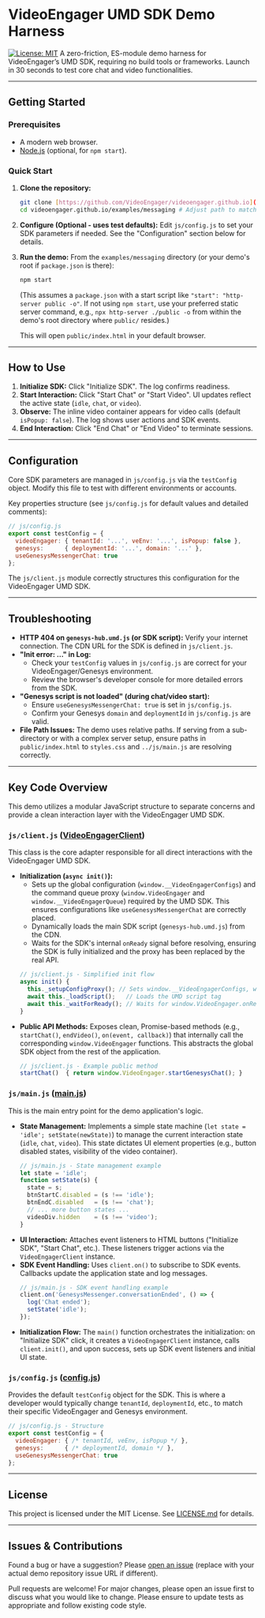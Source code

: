 # VideoEngager UMD SDK Demo Harness

[![License: MIT](https://img.shields.io/badge/License-MIT-yellow.svg)](LICENSE.md)
A zero-friction, ES-module demo harness for VideoEngager’s UMD SDK, requiring no build tools or frameworks. Launch in 30 seconds to test core chat and video functionalities.

---

## Getting Started

### Prerequisites

* A modern web browser.
* [Node.js](https://nodejs.org/) (optional, for `npm start`).

### Quick Start

1.  **Clone the repository:**
    ```bash
    git clone [https://github.com/VideoEngager/videoengager.github.io](https://github.com/VideoEngager/videoengager.github.io) # Or your specific demo repo URL
    cd videoengager.github.io/examples/messaging # Adjust path to match your repository structure
    ```

2.  **Configure (Optional - uses test defaults):**
    Edit `js/config.js` to set your SDK parameters if needed. See the "Configuration" section below for details.

3.  **Run the demo:**
    From the `examples/messaging` directory (or your demo's root if `package.json` is there):
    ```bash
    npm start
    ```
    (This assumes a `package.json` with a start script like `"start": "http-server public -o"`. If not using `npm start`, use your preferred static server command, e.g., `npx http-server ./public -o` from within the demo's root directory where `public/` resides.)

    This will open `public/index.html` in your default browser.

---

## How to Use

1.  **Initialize SDK:** Click "Initialize SDK". The log confirms readiness.
2.  **Start Interaction:** Click "Start Chat" or "Start Video". UI updates reflect the active state (`idle`, `chat`, or `video`).
3.  **Observe:** The inline video container appears for video calls (default `isPopup: false`). The log shows user actions and SDK events.
4.  **End Interaction:** Click "End Chat" or "End Video" to terminate sessions.

---

## Configuration

Core SDK parameters are managed in `js/config.js` via the `testConfig` object. Modify this file to test with different environments or accounts.

Key properties structure (see `js/config.js` for default values and detailed comments):
```javascript
// js/config.js
export const testConfig = {
  videoEngager: { tenantId: '...', veEnv: '...', isPopup: false },
  genesys:      { deploymentId: '...', domain: '...' },
  useGenesysMessengerChat: true
};
```

The `js/client.js` module correctly structures this configuration for the VideoEngager UMD SDK.

-----

## Troubleshooting

  * **HTTP 404 on `genesys-hub.umd.js` (or SDK script):** Verify your internet connection. The CDN URL for the SDK is defined in `js/client.js`.
  * **"Init error: …" in Log:**
      * Check your `testConfig` values in `js/config.js` are correct for your VideoEngager/Genesys environment.
      * Review the browser's developer console for more detailed errors from the SDK.
  * **"Genesys script is not loaded" (during chat/video start):**
      * Ensure `useGenesysMessengerChat: true` is set in `js/config.js`.
      * Confirm your Genesys `domain` and `deploymentId` in `js/config.js` are valid.
  * **File Path Issues:** The demo uses relative paths. If serving from a sub-directory or with a complex server setup, ensure paths in `public/index.html` to `styles.css` and `../js/main.js` are resolving correctly.

-----

## Key Code Overview

This demo utilizes a modular JavaScript structure to separate concerns and provide a clean interaction layer with the VideoEngager UMD SDK.

### `js/client.js` ([VideoEngagerClient](js/client.js))

This class is the core adapter responsible for all direct interactions with the VideoEngager UMD SDK.

  * **Initialization (`async init()`):**
      * Sets up the global configuration (`window.__VideoEngagerConfigs`) and the command queue proxy (`window.VideoEngager` and `window.__VideoEngagerQueue`) required by the UMD SDK. This ensures configurations like `useGenesysMessengerChat` are correctly placed.
      * Dynamically loads the main SDK script (`genesys-hub.umd.js`) from the CDN.
      * Waits for the SDK's internal `onReady` signal before resolving, ensuring the SDK is fully initialized and the proxy has been replaced by the real API.
    <!-- end list -->
    ```javascript
    // js/client.js - Simplified init flow
    async init() {
      this._setupConfigProxy(); // Sets window.__VideoEngagerConfigs, window.VideoEngager proxy
      await this._loadScript();   // Loads the UMD script tag
      await this._waitForReady(); // Waits for window.VideoEngager.onReady() callback
    }
    ```
  * **Public API Methods:** Exposes clean, Promise-based methods (e.g., `startChat()`, `endVideo()`, `on(event, callback)`) that internally call the corresponding `window.VideoEngager` functions. This abstracts the global SDK object from the rest of the application.
    ```javascript
    // js/client.js - Example public method
    startChat()  { return window.VideoEngager.startGenesysChat(); }
    ```

### `js/main.js` ([main.js](js/main.js))

This is the main entry point for the demo application's logic.

  * **State Management:** Implements a simple state machine (`let state = 'idle'; setState(newState)`) to manage the current interaction state (`idle`, `chat`, `video`). This state dictates UI element properties (e.g., button disabled states, visibility of the video container).
    ```javascript
    // js/main.js - State management example
    let state = 'idle';
    function setState(s) {
      state = s;
      btnStartC.disabled = (s !== 'idle');
      btnEndC.disabled   = (s !== 'chat');
      // ... more button states ...
      videoDiv.hidden    = (s !== 'video');
    }
    ```
  * **UI Interaction:** Attaches event listeners to HTML buttons ("Initialize SDK", "Start Chat", etc.). These listeners trigger actions via the `VideoEngagerClient` instance.
  * **SDK Event Handling:** Uses `client.on()` to subscribe to SDK events. Callbacks update the application state and log messages.
    ```javascript
    // js/main.js - SDK event handling example
    client.on('GenesysMessenger.conversationEnded', () => {
      log('Chat ended');
      setState('idle');
    });
    ```
  * **Initialization Flow:** The `main()` function orchestrates the initialization: on "Initialize SDK" click, it creates a `VideoEngagerClient` instance, calls `client.init()`, and upon success, sets up SDK event listeners and initial UI state.

### `js/config.js` ([config.js](js/config.js))

Provides the default `testConfig` object for the SDK. This is where a developer would typically change `tenantId`, `deploymentId`, etc., to match their specific VideoEngager and Genesys environment.

```javascript
// js/config.js - Structure
export const testConfig = {
  videoEngager: { /* tenantId, veEnv, isPopup */ },
  genesys:      { /* deploymentId, domain */ },
  useGenesysMessengerChat: true
};
```

-----

## License

This project is licensed under the MIT License. See [LICENSE.md](LICENSE.md) for details.

-----

## Issues & Contributions

Found a bug or have a suggestion? Please [open an issue](https://github.com/VideoEngager/videoengager.github.io/issues) (replace with your actual demo repository issue URL if different).

Pull requests are welcome\! For major changes, please open an issue first to discuss what you would like to change. Please ensure to update tests as appropriate and follow existing code style.
